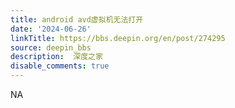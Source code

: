 ```yaml
---
title: android avd虚拟机无法打开
date: '2024-06-26'
linkTitle: https://bbs.deepin.org/en/post/274295
source: deepin_bbs
description:  深度之家 
disable_comments: true
---
```

NA
